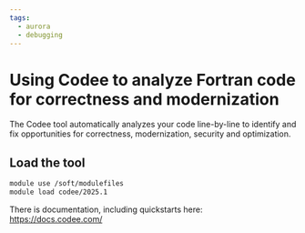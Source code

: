 ```yaml
---
tags:
  - aurora
  - debugging
---
```


# Using Codee to analyze Fortran code for correctness and modernization 

The Codee tool automatically analyzes your code line-by-line to identify and fix opportunities for correctness, modernization, security and optimization. 

## Load the tool

```bash linenums="1"
module use /soft/modulefiles
module load codee/2025.1
```

There is documentation, including quickstarts here: https://docs.codee.com/